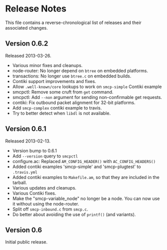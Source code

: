 Release Notes
=============

This file contains a reverse-chronological list of releases and their associated
changes.

## Version 0.6.2 ##

Released 2013-03-26.

 * Various minor fixes and cleanups.
 * node-router: No longer depend on `btree` on embedded platforms.
 * transactions: No longer use `btree.c` on embedded builds.
 * Contiki support improvements and fixes.
 * Allow `.well-known/core` lookups to work on `smcp-simple` Contiki example
 * smcpctl: Remove some cruft from `get` command.
 * smcpctl: Add `--non` argument for sending non-confirmable get requests.
 * contiki: Fix outbound packet alignment for 32-bit platforms.
 * Add `smcp-complex` contiki example to travis.
 * Try to better detect when `libdl` is not available.

## Version 0.6.1 ##

Released 2013-02-13.

 * Version bump to 0.6.1
 * Add `--version` query to `smcpctl`
 * configure.ac: Replaced `AM_CONFIG_HEADER()` with `AC_CONFIG_HEADERS()`
 * Added contiki examples 'smcp-simple' and 'smcp-plugtest' to `.travis.yml`
 * Added contiki examples to `Makefile.am`, so that they are included in
   the tarball.
 * Various updates and cleanups.
 * Various Contiki fixes.
 * Make the "smcp-variable_node" no longer be a node. You can now use it
   without using the node-router.
 * Split off `smcp-inbound.c` from `smcp.c`.
 * Do better about avoiding the use of `printf()` (and variants).

## Version 0.6 ##

Initial public release.

